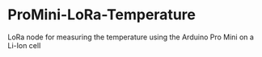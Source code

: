 # ProMini-LoRa-Temperature
LoRa node for measuring the temperature using the Arduino Pro Mini on a Li-Ion cell
